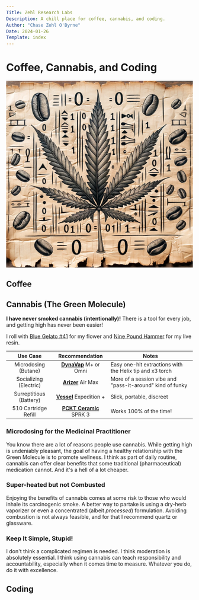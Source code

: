 ```yaml
---
Title: Zehl Research Labs
Description: A chill place for coffee, cannabis, and coding.
Author: "Chase Zehl O'Byrne"
Date: 2024-01-26
Template: index
---
```


# Coffee, Cannabis, and Coding
![Coffee, Cannabis, Coding](/assets/ccc.webp "Coffee, Cannabis, Coding")

## Coffee

## Cannabis (The Green Molecule)
**I have never smoked cannabis (intentionally)!** There is a tool for every job, and getting high has never been easier!

I roll with [Blue Gelato #41](https://www.leafly.com/strains/blue-gelato) for my flower 
and [Nine Pound Hammer](https://www.leafly.com/strains/9-pound-hammer) for my live resin. 

**Use Case** | **Recommendation** | **Notes**
:---: | :---: | ---
Microdosing (Butane) | **[DynaVap](https://dynavap.com/)** M+ or Omni | Easy one-hit extractions with the Helix tip and x3 torch
Socializing (Electric) | **[Arizer](https://arizer.com/)** Air Max | More of a session vibe and "pass-it-around" kind of funky
Surreptitious (Battery) | **[Vessel](https://vesselbrand.com)** Expedition + | Slick, portable, discreet
510 Cartridge Refill | **[PCKT Ceramic](https://pcktbrand.com/)** SPRK 3 | Works 100% of the time!

### Microdosing for the Medicinal Practitioner
You know there are a lot of reasons people use cannabis. While getting high is undeniably pleasant, the goal of having
a healthy relationship with the Green Molecule is to promote wellness. I think as part of daily routine, cannabis can
offer clear benefits that some traditional (pharmaceutical) medication cannot. And it's a hell of a lot cheaper.

### Super-heated but not Combusted
Enjoying the benefits of cannabis comes at some risk to those who would inhale its carcinogenic smoke. A better way to
partake is using a dry-herb vaporizer or even a concentrated (albeit *processed*) formulation. Avoiding combustion is
not always feasible, and for that I recommend quartz or glassware.

### Keep It Simple, Stupid!
I don't think a complicated regimen is needed. I think moderation is absolutely essential. I think using cannabis can
teach responsibility and accountability, especially when it comes time to measure. Whatever you do, do it with excellence.

## Coding
